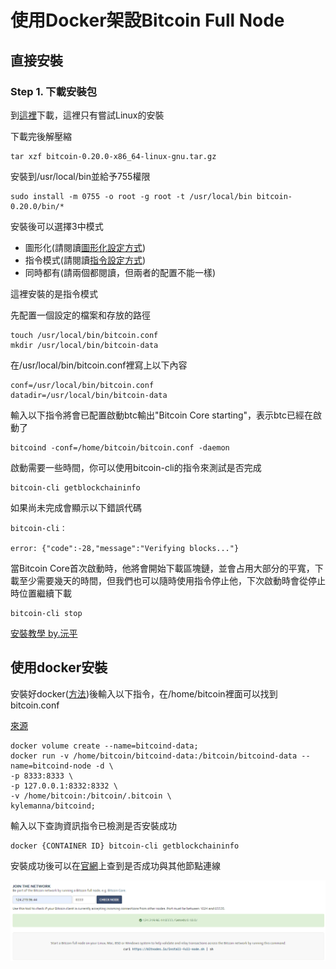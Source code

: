 # 使用Docker架設Bitcoin Full Node

## 直接安裝

### Step 1. 下載安裝包

到<a href="https://bitcoin.org/en/download">這裡</a>下載，這裡只有嘗試Linux的安裝

下載完後解壓縮
```
tar xzf bitcoin-0.20.0-x86_64-linux-gnu.tar.gz
```

安裝到/usr/local/bin並給予755權限
```
sudo install -m 0755 -o root -g root -t /usr/local/bin bitcoin-0.20.0/bin/*
```

安裝後可以選擇3中模式

- 圖形化(請閱讀<a href="https://bitcoin.org/en/full-node#other-linux-gui">圖形化設定方式</a>)
- 指令模式(請閱讀<a href="https://bitcoin.org/en/full-node#other-linux-gui">指令設定方式</a>)
- 同時都有(請兩個都閱讀，但兩者的配置不能一樣)

這裡安裝的是指令模式

先配置一個設定的檔案和存放的路徑
```
touch /usr/local/bin/bitcoin.conf
mkdir /usr/local/bin/bitcoin-data
```

在/usr/local/bin/bitcoin.conf裡寫上以下內容
```
conf=/usr/local/bin/bitcoin.conf
datadir=/usr/local/bin/bitcoin-data
```

輸入以下指令將會已配置啟動btc輸出"Bitcoin Core starting"，表示btc已經在啟動了
```
bitcoind -conf=/home/bitcoin/bitcoin.conf -daemon
``` 
啟動需要一些時間，你可以使用bitcoin-cli的指令來測試是否完成
```
bitcoin-cli getblockchaininfo
```
如果尚未完成會顯示以下錯誤代碼
```
bitcoin-cli：

error: {"code":-28,"message":"Verifying blocks..."}
```

當Bitcoin Core首次啟動時，他將會開始下載區塊鏈，並會占用大部分的平寬，下載至少需要幾天的時間，但我們也可以隨時使用指令停止他，下次啟動時會從停止時位置繼續下載
```
bitcoin-cli stop
```

<a href="bitcoin_core_install_centos7.txt">安裝教學 by.沅平</a>

## 使用docker安裝

安裝好docker(<a href="https://github.com/leoa12412a/Docker">方法</a>)後輸入以下指令，在/home/bitcoin裡面可以找到bitcoin.conf

<a href="https://github.com/kylemanna/docker-bitcoind">來源</a>

```
docker volume create --name=bitcoind-data;
docker run -v /home/bitcoin/bitcoind-data:/bitcoin/bitcoind-data --name=bitcoind-node -d \
-p 8333:8333 \
-p 127.0.0.1:8332:8332 \
-v /home/bitcoin:/bitcoin/.bitcoin \
kylemanna/bitcoind;
```

輸入以下查詢資訊指令已檢測是否安裝成功

```
docker {CONTAINER ID} bitcoin-cli getblockchaininfo
```

安裝成功後可以在<a href="https://bitnodes.io/#join-the-network">官網</a>上查到是否成功與其他節點連線

![image](img/check-btc.PNG)<br />

